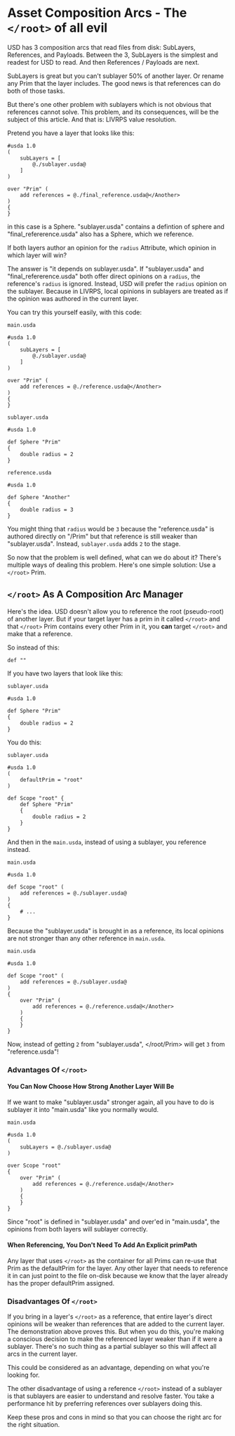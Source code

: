 # Asset Composition Arcs - The `</root>` of all evil

USD has 3 composition arcs that read files from disk: SubLayers,
References, and Payloads. Between the 3, SubLayers is the simplest and
readest for USD to read. And then References / Payloads are next.

SubLayers is great but you can't sublayer 50% of another layer.
Or rename any Prim that the layer includes. The good news is that
references can do both of those tasks.

But there's one other problem with sublayers which is not obvious that
references cannot solve. This problem, and its consequences, will be the
subject of this article. And that is: LIVRPS value resolution.

Pretend you have a layer that looks like this:


```usda
#usda 1.0
(
    subLayers = [
        @./sublayer.usda@
    ]
)

over "Prim" (
    add references = @./final_reference.usda@</Another>
)
{
}
```

</Prim> in this case is a Sphere. "sublayer.usda" contains a defintion
of sphere and "final_refererence.usda" also has a Sphere, which we
reference.

If both layers author an opinion for the `radius` Attribute, which
opinion in which layer will win?

The answer is "it depends on sublayer.usda". If "sublayer.usda" and
"final_refererence.usda" both offer direct opinions on a `radius`, the
reference's `radius` is ignored. Instead, USD will prefer the `radius`
opinion on the sublayer. Because in LIVRPS, local opinions in sublayers
are treated as if the opinion was authored in the current layer.

You can try this yourself easily, with this code:

`main.usda`
```usda
#usda 1.0
(
    subLayers = [
        @./sublayer.usda@
    ]
)

over "Prim" (
    add references = @./reference.usda@</Another>
)
{
}
```

`sublayer.usda`
```usda
#usda 1.0

def Sphere "Prim"
{
	double radius = 2
}
```

`reference.usda`
```usda
#usda 1.0

def Sphere "Another"
{
    double radius = 3
}
```

You might thing that `radius` would be `3` because the "reference.usda"
is authored directly on "/Prim" but that reference is still weaker than
"sublayer.usda". Instead, `sublayer.usda` adds `2` to the stage.

So now that the problem is well defined, what can we do about it?
There's multiple ways of dealing this problem. Here's one simple
solution: Use a `</root>` Prim.


## `</root>` As A Composition Arc Manager
Here's the idea. USD doesn't allow you to reference the root
(pseudo-root) of another layer. But if your target layer has a prim in
it called `</root>` and that `</root>` Prim contains every other Prim in it,
you __can__ target `</root>` and make that a reference.

So instead of this:

```usda
def ""
```
If you have two layers that look like this:

`sublayer.usda`
```usda
#usda 1.0

def Sphere "Prim"
{
	double radius = 2
}
```

You do this:

`sublayer.usda`
```usda
#usda 1.0
(
    defaultPrim = "root"
)

def Scope "root" {
	def Sphere "Prim"
	{
		double radius = 2
	}
}
```

And then in the `main.usda`, instead of using a sublayer, you reference
instead.

`main.usda`
```usda
#usda 1.0

def Scope "root" (
	add references = @./sublayer.usda@
)
{
	# ...
}
```

Because the "sublayer.usda" is brought in as a reference, its local
opinions are not stronger than any other reference in `main.usda`.


`main.usda`
```usda
#usda 1.0

def Scope "root" (
	add references = @./sublayer.usda@
)
{
	over "Prim" (
		add references = @./reference.usda@</Another>
	)
	{
	}
}
```

Now, instead of getting `2` from "sublayer.usda", </root/Prim> will get
`3` from "reference.usda"!


### Advantages Of `</root>`
#### You Can Now Choose How Strong Another Layer Will Be
If we want to make "sublayer.usda" stronger again, all you have to do is
sublayer it into "main.usda" like you normally would.

`main.usda`
```usda
#usda 1.0
(
	subLayers = @./sublayer.usda@
)

over Scope "root"
{
	over "Prim" (
		add references = @./reference.usda@</Another>
	)
	{
	}
}
```

Since "root" is defined in "sublayer.usda" and over'ed in "main.usda",
the opinions from both layers will sublayer correctly.


#### When Referencing, You Don't Need To Add An Explicit primPath
Any layer that uses `</root>` as the container for all Prims can re-use
that Prim as the defaultPrim for the layer. Any other layer that needs
to reference it in can just point to the file on-disk because we know
that the layer already has the proper defaultPrim assigned.


### Disadvantages Of `</root>`
If you bring in a layer's `</root>` as a reference, that entire layer's
direct opinions will be weaker than references that are added to the
current layer. The demonstration above proves this. But when you do
this, you're making a conscious decision to make the referenced layer
weaker than if it were a sublayer. There's no such thing as a partial
sublayer so this will affect all arcs in the current layer.

This could be considered as an advantage, depending on what you're looking for.

The other disadvantage of using a reference `</root>` instead of a
sublayer is that sublayers are easier to understand and resolve faster.
You take a performance hit by preferring references over sublayers doing
this.


Keep these pros and cons in mind so that you can choose the right arc
for the right situation.
